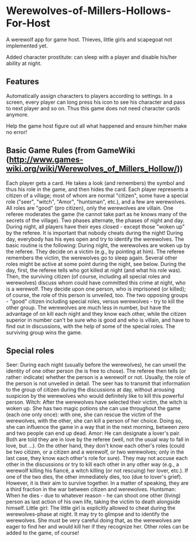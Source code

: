 Werewolves-of-Millers-Hollows-For-Host
======================================

A werewolf app for game host. Thieves, little girls and scapegoat not implemented yet. 

Added character prostitute: can sleep with a player and disable his/her ability at night.

Features
--------
Automatically assign characters to players according to settings. In a screen, every player can long press his icon to see his character and pass to next player and so on. Thus this game does not need character cards anymore.

Help the game host figure out all what happened and ensure him/her make no error!

Basic Game Rules (from GameWiki (http://www.games-wiki.org/wiki/Werewolves_of_Millers_Hollow/))
----------------
Each player gets a card. He takes a look (and remembers) the symbol and thus his role in the game, and then hides the card. Each player represents a citizen of a village; most of whom are normal "citizen", some have a special role ("seer", "witch", "Amor", "huntsman", etc.), and a few are werewolves. All roles are "good" (pro citizen), only the werewolves are villain.
One referee moderates the game (he cannot take part as he knows many of the secrets of the village). Two phases alternate, the phases of night and day. During night, all players have their eyes closed - except those "woken up" by the referee. It is important that nobody cheats during the night! During day, everybody has his eyes open and try to identify the werewolves.
The basic routine is the following:
During night, the werewolves are woken up by the referee. They decide on a victim (e.g., by pointing at him). The referee remembers the victim, the werewolves go to sleep again.
Several other roles might be active at some point during the night, see below.
During the day, first, the referee tells who got killed at night (and what his role was). Then, the surviving citizen (of course, including all special roles and werewolves) discuss whom could have committed this crime at night, who is a werewolf. They decide upon one person, who is imprisoned (or killed); of course, the role of this person is unveiled, too.
The two opposing groups - "good" citizen including special roles, versus werewolves - try to kill the other group. The werewolves are much less in number, but have the advantage of on kill each night and they know each other, while the citizen superior in number can't be sure who is good and who is villain, and have to find out in discussions, with the help of some of the special roles. The surviving group wins the game.

Special roles
-------------
Seer: During each night (usually before the werewolves), he can unveil the identity of one other person (he is free to chose). The referee then tells (or rather: indicate) whether the person is a werewolf or not. Usually, the role of the person is not unveiled in detail. The seer has to transmit that information to the group of citizen during the discussions at day, without arousing suspicion by the werewolves who would definitely like to kill this powerful person.
Witch: After the werewolves have selected their victim, the witch is woken up. She has two magic potions she can use throughout the game (each one only once): with one, she can rescue the victim of the werewolves, with the other, she can kill a person of her choice. Doing so, she can influence the game in a way that in the next morning, between zero and two people can end up dead.
Amor: He can designate a lover's pair. Both are told they are in love by the referee (well, not the usual way to fall in love, but ...). On the other hand, they don't know each other's roles (could be two citizen, or a citizen and a werewolf, or two werewolves; only in the last case, they know each other's role for sure). They may not accuse each other in the discussions or try to kill each other in any other way (e.g., a werewolf killing his fiancé, a witch killing (or not rescuing) her lover, etc.). If one of the two dies, the other immediately dies, too (due to lover's grief). However, it is their aim to survive together. In a matter of speaking, they are a third fraction in the war between citizen and werewolves.
Huntsman: When he dies - due to whatever reason - he can shoot one other (living) person as last action of his own life, taking the victim to death alongside himself.
Little girl: The little girl is explicitly allowed to cheat during the werewolves-phase at night. It may try to glimpse and to identify the werewolves. She must be very careful doing that, as the werewolves are eager to find her and would kill her if they recognize her.
Other roles can be added to the game, of course!
